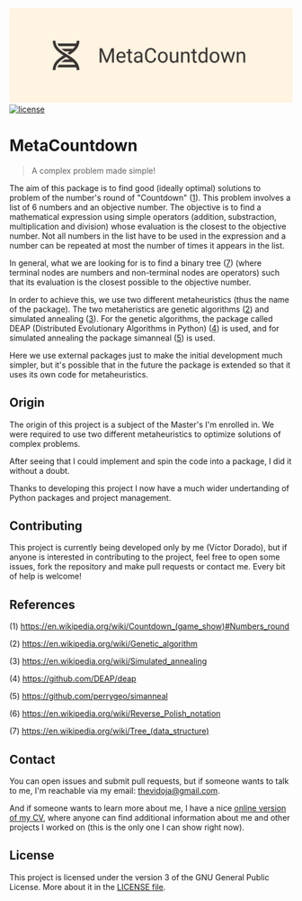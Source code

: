 ![MetaCountdown's logo](./docs/twitter_header_photo_1.png)
[![license](https://img.shields.io/github/license/vicdoja/MetaCountdown)](https://github.com/vicdoja/MetaCountdown/blob/main/LICENSE)

# MetaCountdown
> A complex problem made simple!

The aim of this package is to find good (ideally optimal) solutions to problem of the number's round of "Countdown" ([1]). This problem involves a list of 6 numbers and an objective number. The objective is to find a mathematical expression using simple operators (addition, substraction, multiplication and division) whose evaluation is the closest to the objective number. Not all numbers in the list have to be used in the expression and a number can be repeated at most the number of times it appears in the list.

In general, what we are looking for is to find a binary tree ([7]) (where terminal nodes are numbers and non-terminal nodes are operators) such that its evaluation is the closest possible to the objective number.

In order to achieve this, we use two different metaheuristics (thus the name of the package). The two metaheristics are genetic algorithms ([2]) and simulated annealing ([3]). For the genetic algorithms, the package called DEAP (Distributed Evolutionary Algorithms in Python) ([4]) is used, and for simulated annealing the package simanneal ([5]) is used. 

Here we use external packages just to make the initial development much simpler, but it's possible that in the future the package is extended so that it uses its own code for metaheuristics.

## Origin

The origin of this project is a subject of the Master's I'm enrolled in. We were required to use two different metaheuristics to optimize solutions of complex problems.

After seeing that I could implement and spin the code into a package, I did it without a doubt.

Thanks to developing this project I now have a much wider undertanding of Python packages and project management.

## Contributing

This project is currently being developed only by me (Víctor Dorado), but if anyone is interested in contributing to the project, feel free to open some issues, fork the repository and make pull requests or contact me. Every bit of help is welcome!

## References

(1) https://en.wikipedia.org/wiki/Countdown_(game_show)#Numbers_round

(2) https://en.wikipedia.org/wiki/Genetic_algorithm

(3) https://en.wikipedia.org/wiki/Simulated_annealing

(4) https://github.com/DEAP/deap

(5) https://github.com/perrygeo/simanneal

(6) https://en.wikipedia.org/wiki/Reverse_Polish_notation

(7) https://en.wikipedia.org/wiki/Tree_(data_structure)



[1]: https://en.wikipedia.org/wiki/Countdown_(game_show)#Numbers_round

[2]: https://en.wikipedia.org/wiki/Genetic_algorithm

[3]: https://en.wikipedia.org/wiki/Simulated_annealing

[4]: https://github.com/DEAP/deap

[5]: https://github.com/perrygeo/simanneal

[6]: https://en.wikipedia.org/wiki/Reverse_Polish_notation

[7]: https://en.wikipedia.org/wiki/Tree_(data_structure)

## Contact

You can open issues and submit pull requests, but if someone wants to talk to me, I'm reachable via my email: thevidoja@gmail.com.

And if someone wants to learn more about me, I have a nice [online version of my CV](https://vicdoja.github.io/), where anyone can find additional information about me and other projects I worked on (this is the only one I can show right now).

## License

This project is licensed under the version 3 of the GNU General Public License. More about it in the [LICENSE file](https://github.com/vicdoja/MetaCountdown/blob/main/LICENSE).